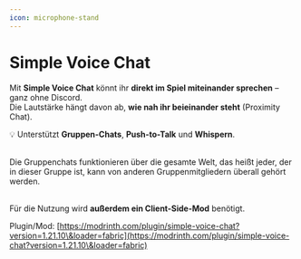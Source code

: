 ```yaml
---
icon: microphone-stand
---
```


# Simple Voice Chat

Mit **Simple Voice Chat** könnt ihr **direkt im Spiel miteinander sprechen** – ganz ohne Discord.\
Die Lautstärke hängt davon ab, **wie nah ihr beieinander steht** (Proximity Chat).

💡 Unterstützt **Gruppen-Chats**, **Push-to-Talk** und **Whispern**.

\
Die Gruppenchats funktionieren über die gesamte Welt, das heißt jeder, der in dieser Gruppe ist, kann von anderen Gruppenmitgliedern überall gehört werden.

\
Für die Nutzung wird **außerdem ein Client-Side-Mod** benötigt.



Plugin/Mod: [https://modrinth.com/plugin/simple-voice-chat?version=1.21.10\&loader=fabric](https://modrinth.com/plugin/simple-voice-chat?version=1.21.10\&loader=fabric)
